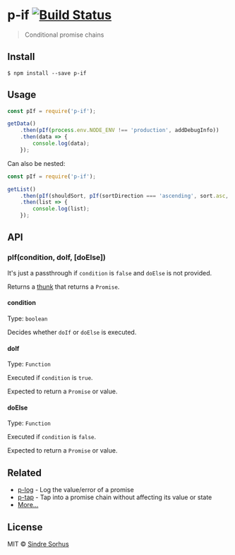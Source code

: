 # p-if [![Build Status](https://travis-ci.org/sindresorhus/p-if.svg?branch=master)](https://travis-ci.org/sindresorhus/p-if)

> Conditional promise chains


## Install

```
$ npm install --save p-if
```


## Usage

```js
const pIf = require('p-if');

getData()
	.then(pIf(process.env.NODE_ENV !== 'production', addDebugInfo))
	.then(data => {
		console.log(data);
	});
```

Can also be nested:

```js
const pIf = require('p-if');

getList()
	.then(pIf(shouldSort, pIf(sortDirection === 'ascending', sort.asc, sort.desc)))
	.then(list => {
		console.log(list);
	});
```


## API

### pIf(condition, doIf, [doElse])

It's just a passthrough if `condition` is `false` and `doElse` is not provided.

Returns a [thunk](https://en.m.wikipedia.org/wiki/Thunk) that returns a `Promise`.

#### condition

Type: `boolean`

Decides whether `doIf` or `doElse` is executed.

#### doIf

Type: `Function`

Executed if `condition` is `true`.

Expected to return a `Promise` or value.

#### doElse

Type: `Function`

Executed if `condition` is `false`.

Expected to return a `Promise` or value.


## Related

- [p-log](https://github.com/sindresorhus/p-log) - Log the value/error of a promise
- [p-tap](https://github.com/sindresorhus/p-tap) - Tap into a promise chain without affecting its value or state
- [More…](https://github.com/sindresorhus/promise-fun)


## License

MIT © [Sindre Sorhus](https://sindresorhus.com)
